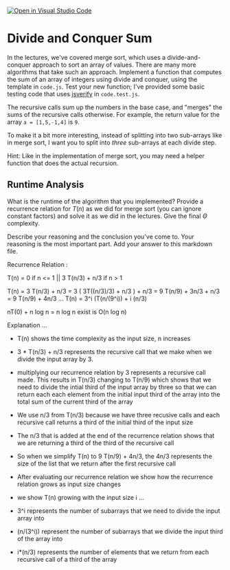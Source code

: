 [![Open in Visual Studio Code](https://classroom.github.com/assets/open-in-vscode-718a45dd9cf7e7f842a935f5ebbe5719a5e09af4491e668f4dbf3b35d5cca122.svg)](https://classroom.github.com/online_ide?assignment_repo_id=11754494&assignment_repo_type=AssignmentRepo)
# Divide and Conquer Sum

In the lectures, we've covered merge sort, which uses a divide-and-conquer
approach to sort an array of values. There are many more algorithms that take
such an approach. Implement a function that computes the sum of an array of
integers using divide and conquer, using the template in `code.js`. Test your
new function; I've provided some basic testing code that uses
[jsverify](https://jsverify.github.io/) in `code.test.js`.

The recursive calls sum up the numbers in the base case, and "merges" the sums
of the recursive calls otherwise. For example, the return value for the array `a
= [1,5,-1,4]` is `9`.

To make it a bit more interesting, instead of splitting into two sub-arrays like
in merge sort, I want you to split into *three* sub-arrays at each divide step.

Hint: Like in the implementation of merge sort, you may need a helper function
that does the actual recursion.

## Runtime Analysis

What is the runtime of the algorithm that you implemented? Provide a recurrence
relation for $T(n)$ as we did for merge sort (you can ignore constant factors)
and solve it as we did in the lectures. Give the final $\Theta$ complexity.

Describe your reasoning and the conclusion you've come to. Your reasoning is the
most important part. Add your answer to this markdown file.

Recurrence Relation : 

T(n) = 0 if n <= 1 || 3 T(n/3) + n/3 if n > 1

T(n) = 3 T(n/3) + n/3
     = 3 ( 3T((n/3)/3) + n/3 ) + n/3
     = 9 T(n/9) + 3n/3 + n/3
     = 9 T(n/9) + 4n/3
     ... 
T(n) = 3^i (T(n/(9^i)) + i (n/3)

nT(0) + n log n  = n log n exist is O(n log n)

Explanation ... 

- T(n) shows the time complexity as the input size, n increases
- 3 * T(n/3) + n/3 represents the recursive call that we make when we divide the input array by 3. 
- multiplying our recurrence relation by 3 represents a recursive call made. This results in T(n/3) changing to T(n/9) which shows that we need to divide the intial third of the input array by three so that we can return each each element from the initial input third of the array into the total sum of the current third of the array
- We use n/3 from T(n/3) because we have three recusive calls and each recursive call returns a third of the initial third of the input size
- The n/3 that is added at the end of the recurrence relation shows that we are returning a third of the third of the recursive call
- So when we simplify T(n) to 9 T(n/9) + 4n/3, the 4n/3 represents the size of the list that we return after the first recursive call 
  
- After evaluating our recurrence relation we show how the recurrence relation grows as input size changes
- we show T(n) growing with the input size i ...
- 3^i represents the number of subarrays that we need to divide the input array into
- (n/(3^i)) represent the number of subarrays that we divide the input third of the array into
- i*(n/3) represents the number of elements that we return from each recursive call of a third of the array 

